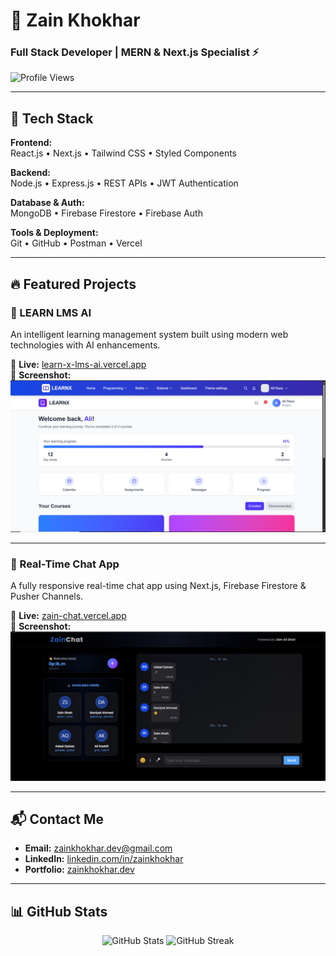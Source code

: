 # 🚀 Zain Khokhar
### Full Stack Developer | MERN & Next.js Specialist ⚡

![Profile Views](https://komarev.com/ghpvc/?username=zainkhokhar&label=Profile%20Views&color=blueviolet&style=flat-square)

---

## 🧠 Tech Stack

**Frontend:**  
React.js • Next.js • Tailwind CSS • Styled Components

**Backend:**  
Node.js • Express.js • REST APIs • JWT Authentication

**Database & Auth:**  
MongoDB • Firebase Firestore • Firebase Auth

**Tools & Deployment:**  
Git • GitHub • Postman • Vercel

---

## 🔥 Featured Projects

### 🧠 LEARN LMS AI  
An intelligent learning management system built using modern web technologies with AI enhancements.

🔗 **Live:** [learn-x-lms-ai.vercel.app](https://learn-x-lms-ai.vercel.app/)  
📸 **Screenshot:**  
![LMS Screenshot](/assets/LMS.png)

---

### 💬 Real-Time Chat App  
A fully responsive real-time chat app using Next.js, Firebase Firestore & Pusher Channels.

🔗 **Live:** [zain-chat.vercel.app](https://zain-chat.vercel.app)  
📸 **Screenshot:**  
![Chat App Screenshot](/assets/ss1.jpg)

---

## 📬 Contact Me

- **Email:** [zainkhokhar.dev@gmail.com](mailto:zainkhokhar.dev@gmail.com)  
- **LinkedIn:** [linkedin.com/in/zainkhokhar](https://linkedin.com/in/zainkhokhar)  
- **Portfolio:** [zainkhokhar.dev](https://mern-portfolio-sigma.vercel.app/)

---

## 📊 GitHub Stats

<p align="center">
  <img src="https://github-readme-stats.vercel.app/api?username=zainkhokhar&show_icons=true&theme=radical" alt="GitHub Stats" />
  <img src="https://github-readme-streak-stats.herokuapp.com/?user=zainkhokhar&theme=radical" alt="GitHub Streak" />
</p>
